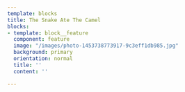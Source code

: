 ```yaml
---
template: blocks
title: The Snake Ate The Camel
blocks:
- template: block__feature
  component: feature
  image: "/images/photo-1453738773917-9c3eff1db985.jpg"
  background: primary
  orientation: normal
  title: ''
  content: ''

---
```

